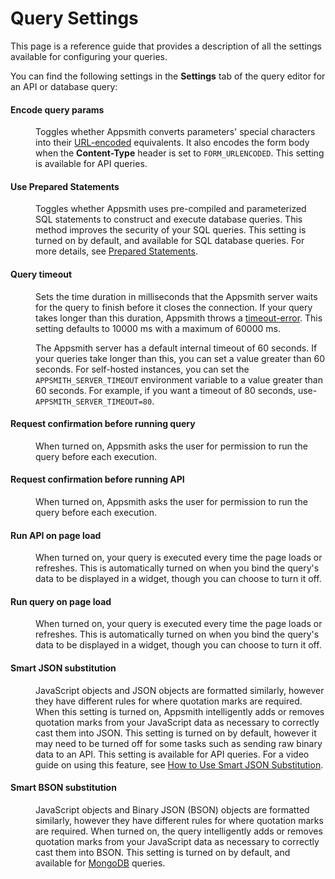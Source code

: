 # Query Settings

This page is a reference guide that provides a description of all the settings available for configuring your queries.

You can find the following settings in the **Settings** tab of the query editor for an API or database query:

#### Encode query params

<dd>Toggles whether Appsmith converts parameters' special characters into their <a href="https://en.wikipedia.org/wiki/URL_encoding">URL-encoded</a> equivalents. It also encodes the form body when the <b>Content-Type</b> header is set to <code>FORM_URLENCODED</code>. This setting is available for API queries.
</dd>

#### Use Prepared Statements

<dd>Toggles whether Appsmith uses pre-compiled and parameterized SQL statements to construct and execute database queries. This method improves the security of your SQL queries. This setting is turned on by default, and available for SQL database queries. For more details, see <a href="/connect-data/concepts/how-to-use-prepared-statements">Prepared Statements</a>.
</dd>

#### Query timeout

<dd>

Sets the time duration in milliseconds that the Appsmith server waits for the query to finish before it closes the connection. If your query takes longer than this duration, Appsmith throws a [timeout-error](/help-and-support/troubleshooting-guide/action-errors#timeout-error). This setting defaults to 10000 ms with a maximum of 60000 ms.

The Appsmith server has a default internal timeout of 60 seconds. If your queries take longer than this, you can set a value greater than 60 seconds. For self-hosted instances, you can set the `APPSMITH_SERVER_TIMEOUT` environment variable to a value greater than 60 seconds. For example, if you want a timeout of 80 seconds, use- `APPSMITH_SERVER_TIMEOUT=80`.

</dd>

#### Request confirmation before running query

<dd>When turned on, Appsmith asks the user for permission to run the query before each execution.
</dd>

#### Request confirmation before running API

<dd>When turned on, Appsmith asks the user for permission to run the query before each execution.
</dd>

#### Run API on page load

<dd>When turned on, your query is executed every time the page loads or refreshes. This is automatically turned on when you bind the query's data to be displayed in a widget, though you can choose to turn it off.
</dd>

#### Run query on page load

<dd>When turned on, your query is executed every time the page loads or refreshes. This is automatically turned on when you bind the query's data to be displayed in a widget, though you can choose to turn it off.
</dd>

#### Smart JSON substitution

<dd>JavaScript objects and JSON objects are formatted similarly, however they have different rules for where quotation marks are required. When this setting is turned on, Appsmith intelligently adds or removes quotation marks from your JavaScript data as necessary to correctly cast them into JSON. This setting is turned on by default, however it may need to be turned off for some tasks such as sending raw binary data to an API. This setting is available for API queries. For a video guide on using this feature, see <a href="https://www.youtube.com/watch?v=-Z3y-pdNhXc">How to Use Smart JSON Substitution</a>.
</dd>

#### Smart BSON substitution

<dd>JavaScript objects and Binary JSON (BSON) objects are formatted similarly, however they have different rules for where quotation marks are required. When turned on, the query intelligently adds or removes quotation marks from your JavaScript data as necessary to correctly cast them into BSON. This setting is turned on by default, and available for <a href="/connect-data/reference/querying-mongodb">MongoDB</a> queries.
</dd>

